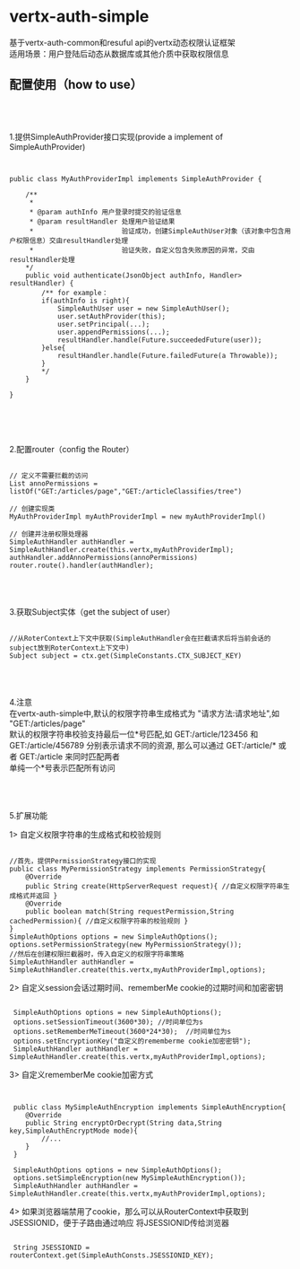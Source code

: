 # vertx-auth-simple
基于vertx-auth-common和resuful api的vertx动态权限认证框架<br>
适用场景：用户登陆后动态从数据库或其他介质中获取权限信息

## 配置使用（how to use）

<br><br><br>
1.提供SimpleAuthProvider接口实现(provide a implement of SimpleAuthProvider)

<pre><code>

public class MyAuthProviderImpl implements SimpleAuthProvider {

    /**
     * 
     * @param authInfo 用户登录时提交的验证信息
     * @param resultHandler 处理用户验证结果
     *                      验证成功，创建SimpleAuthUser对象（该对象中包含用户权限信息）交由resultHandler处理
     *                      验证失败，自定义包含失败原因的异常，交由resultHandler处理
    */
    public void authenticate(JsonObject authInfo, Handler<AsyncResult<User>> resultHandler) {
        /** for example：
        if(authInfo is right){
            SimpleAuthUser user = new SimpleAuthUser();
            user.setAuthProvider(this);
            user.setPrincipal(...);
            user.appendPermissions(...);
            resultHandler.handle(Future.succeededFuture(user));
        }else{
            resultHandler.handle(Future.failedFuture(a Throwable));
        } 
        */
    }

}

</code></pre>

<br><br><br>
2.配置router（config the Router）

<pre><code>
// 定义不需要拦截的访问
List<String> annoPermissions = listOf("GET:/articles/page","GET:/articleClassifies/tree")

// 创建实现类
MyAuthProviderImpl myAuthProviderImpl = new myAuthProviderImpl()

// 创建并注册权限处理器
SimpleAuthHandler authHandler = SimpleAuthHandler.create(this.vertx,myAuthProviderImpl);
authHandler.addAnnoPermissions(annoPermissions)
router.route().handler(authHandler);
</code></pre>

<br><br><br>
3.获取Subject实体（get the subject of user）<br>

<pre><code>
//从RoterContext上下文中获取(SimpleAuthHandler会在拦截请求后将当前会话的subject放到RoterContext上下文中)
Subject subject = ctx.get(SimpleConstants.CTX_SUBJECT_KEY)
</code></pre>

<br><br><br>
4.注意<br>
在vertx-auth-simple中,默认的权限字符串生成格式为 "请求方法:请求地址",如 "GET:/articles/page" <br>
默认的权限字符串校验支持最后一位\*号匹配,如 GET:/article/123456 和 GET:/article/456789 分别表示请求不同的资源,
那么可以通过 GET:/article/* 或者 GET:/article 来同时匹配两者 <br>单纯一个*号表示匹配所有访问<br>

<br><br><br>
5.扩展功能<br>

1> 自定义权限字符串的生成格式和校验规则

<pre><code>
//首先，提供PermissionStrategy接口的实现
public class MyPermissionStrategy implements PermissionStrategy{
    @Override
    public String create(HttpServerRequest request){ //自定义权限字符串生成格式并返回 }
    @Override
    public boolean match(String requestPermission,String cachedPermission){ //自定义权限字符串的校验规则 }
}
SimpleAuthOptions options = new SimpleAuthOptions();
options.setPermissionStrategy(new MyPermissionStrategy());
//然后在创建权限拦截器时，传入自定义的权限字符串策略
SimpleAuthHandler authHandler = SimpleAuthHandler.create(this.vertx,myAuthProviderImpl,options);
</code></pre>

2> 自定义session会话过期时间、rememberMe cookie的过期时间和加密密钥

<pre><code>
 SimpleAuthOptions options = new SimpleAuthOptions();
 options.setSessionTimeout(3600*30); //时间单位为s
 options.setRememberMeTimeout(3600*24*30);  //时间单位为s
 options.setEncryptionKey("自定义的rememberme cookie加密密钥");
 SimpleAuthHandler authHandler = SimpleAuthHandler.create(this.vertx,myAuthProviderImpl,options);
</code></pre>

3> 自定义rememberMe cookie加密方式

<pre><code>
 
 public class MySimpleAuthEncryption implements SimpleAuthEncryption{
    @Override
    public String encryptOrDecrypt(String data,String key,SimpleAuthEncryptMode mode){
        //...
    }
 }
 
 SimpleAuthOptions options = new SimpleAuthOptions();
 options.setSimpleEncryption(new MySimpleAuthEncryption());
 SimpleAuthHandler authHandler = SimpleAuthHandler.create(this.vertx,myAuthProviderImpl,options);
</code></pre>

4> 如果浏览器端禁用了cookie，那么可以从RouterContext中获取到JSESSIONID，便于子路由通过响应
将JSESSIONID传给浏览器

<pre><code>
 String JSESSIONID = routerContext.get(SimpleAuthConsts.JSESSIONID_KEY);
</code></pre>





